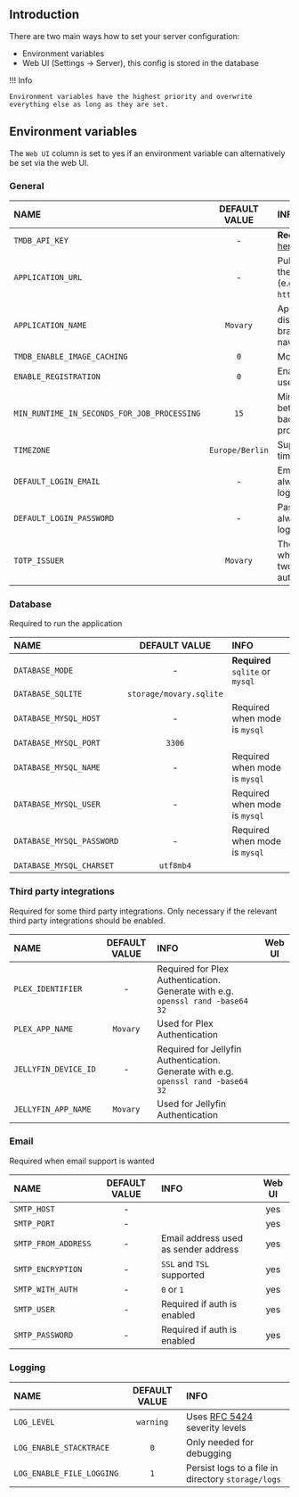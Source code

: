 ## Introduction

There are two main ways how to set your server configuration:

- Environment variables
- Web UI (Settings -> Server), this config is stored in the database

!!! Info

    Environment variables have the highest priority and overwrite everything else as long as they are set.

## Environment variables

The `Web UI` column is set to yes if an environment variable can alternatively be set via the web UI.

### General

| NAME                                        |  DEFAULT VALUE  | INFO                                                                    | Web UI |
|:--------------------------------------------|:---------------:|:------------------------------------------------------------------------|:------:|
| `TMDB_API_KEY`                              |        -        | **Required** (get key [here](https://www.themoviedb.org/settings/api))  |  yes   |
| `APPLICATION_URL`                           |        -        | Public base url of the application (e.g. `htttp://localhost`)           |  yes   |
| `APPLICATION_NAME`                          |    `Movary`     | Application name, displayed e.g. as brand name in the navbar            |  yes   |
| `TMDB_ENABLE_IMAGE_CACHING`                 |       `0`       | More info [here](features/tmdb-data.md#image-cache)                     |        |
| `ENABLE_REGISTRATION`                       |       `0`       | Enables public user registration                                        |        |
| `MIN_RUNTIME_IN_SECONDS_FOR_JOB_PROCESSING` |      `15`       | Minimum time between background jobs processing                         |        |
| `TIMEZONE`                                  | `Europe/Berlin` | Supported timezones [here](https://www.php.net/manual/en/timezones.php) |        |
| `DEFAULT_LOGIN_EMAIL`                       |        -        | Email address to always autofill on login page                          |        |
| `DEFAULT_LOGIN_PASSWORD`                    |        -        | Password to always autofill on login page                               |        |
| `TOTP_ISSUER`                               |    `Movary`     | The issuer used when setting up two factor authentication               |        |

### Database

Required to run the application

| NAME                      |      DEFAULT VALUE      | INFO                             |
|:--------------------------|:-----------------------:|:---------------------------------|
| `DATABASE_MODE`           |            -            | **Required** `sqlite` or `mysql` |
| `DATABASE_SQLITE`         | `storage/movary.sqlite` |                                  |
| `DATABASE_MYSQL_HOST`     |            -            | Required when mode is `mysql`    |
| `DATABASE_MYSQL_PORT`     |         `3306`          |                                  |
| `DATABASE_MYSQL_NAME`     |            -            | Required when mode is `mysql`    |
| `DATABASE_MYSQL_USER`     |            -            | Required when mode is `mysql`    |
| `DATABASE_MYSQL_PASSWORD` |            -            | Required when mode is `mysql`    |
| `DATABASE_MYSQL_CHARSET`  |        `utf8mb4`        |                                  |

### Third party integrations

Required for some third party integrations. Only necessary if the relevant third party integrations should be enabled.

| NAME                 | DEFAULT VALUE | INFO                                                                               | Web UI |
|:---------------------|:-------------:|:-----------------------------------------------------------------------------------|:------:|
| `PLEX_IDENTIFIER`    |       -       | Required for Plex Authentication. Generate with e.g. `openssl rand -base64 32`     |        |
| `PLEX_APP_NAME`      |   `Movary`    | Used for Plex Authentication                                                       |        |
| `JELLYFIN_DEVICE_ID` |       -       | Required for Jellyfin Authentication. Generate with e.g. `openssl rand -base64 32` |        |
| `JELLYFIN_APP_NAME`  |   `Movary`    | Used for Jellyfin Authentication                                                   |        |

### Email

Required when email support is wanted

| NAME                | DEFAULT VALUE | INFO                                 | Web UI |
|:--------------------|:-------------:|:-------------------------------------|:------:|
| `SMTP_HOST`         |       -       |                                      |  yes   |
| `SMTP_PORT`         |       -       |                                      |  yes   |
| `SMTP_FROM_ADDRESS` |       -       | Email address used as sender address |  yes   |
| `SMTP_ENCRYPTION`   |       -       | `SSL` and `TSL` supported            |  yes   |
| `SMTP_WITH_AUTH`    |       -       | `0` or `1`                           |  yes   |
| `SMTP_USER`         |       -       | Required if auth is enabled          |  yes   |
| `SMTP_PASSWORD`     |       -       | Required if auth is enabled          |  yes   |

### Logging

| NAME                      | DEFAULT VALUE | INFO                                                                           |
|:--------------------------|:-------------:|:-------------------------------------------------------------------------------|
| `LOG_LEVEL`               |   `warning`   | Uses [RFC 5424](https://datatracker.ietf.org/doc/html/rfc5424) severity levels |
| `LOG_ENABLE_STACKTRACE`   |      `0`      | Only needed for debugging                                                      |
| `LOG_ENABLE_FILE_LOGGING` |      `1`      | Persist logs to a file in directory `storage/logs`                             |
